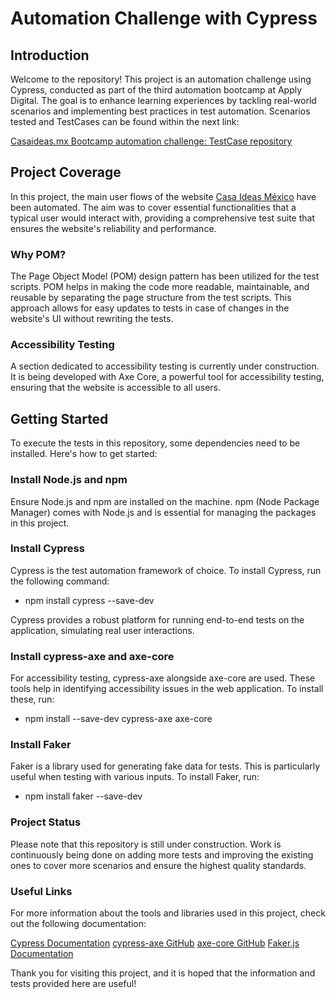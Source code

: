 # Automation Challenge with Cypress

## Introduction
Welcome to the repository! This project is an automation challenge using Cypress, conducted as part of the third automation bootcamp at Apply Digital. The goal is to enhance learning experiences by tackling real-world scenarios and implementing best practices in test automation. Scenarios tested and TestCases can be found within the next link:

[Casaideas.mx Bootcamp automation challenge: TestCase repository](https://docs.google.com/spreadsheets/d/1A-iPVQRSYVnf0x6DexiQrjSCpNTn-rJx/edit?gid=1160423172#gid=1160423172)

## Project Coverage

In this project, the main user flows of the website [Casa Ideas México](https://www.casaideas-mexico.mx/) have been automated. The aim was to cover essential functionalities that a typical user would interact with, providing a comprehensive test suite that ensures the website's reliability and performance.

### Why POM?
The Page Object Model (POM) design pattern has been utilized for the test scripts. POM helps in making the code more readable, maintainable, and reusable by separating the page structure from the test scripts. This approach allows for easy updates to tests in case of changes in the website's UI without rewriting the tests.

### Accessibility Testing
A section dedicated to accessibility testing is currently under construction. It is being developed with Axe Core, a powerful tool for accessibility testing, ensuring that the website is accessible to all users.

## Getting Started

To execute the tests in this repository, some dependencies need to be installed. Here's how to get started:

### Install Node.js and npm
Ensure Node.js and npm are installed on the machine. npm (Node Package Manager) comes with Node.js and is essential for managing the packages in this project.

### Install Cypress
Cypress is the test automation framework of choice. To install Cypress, run the following command:

- npm install cypress --save-dev

Cypress provides a robust platform for running end-to-end tests on the application, simulating real user interactions.

### Install cypress-axe and axe-core
For accessibility testing, cypress-axe alongside axe-core are used. These tools help in identifying accessibility issues in the web application. To install these, run:

- npm install --save-dev cypress-axe axe-core

### Install Faker
Faker is a library used for generating fake data for tests. This is particularly useful when testing with various inputs. To install Faker, run:

- npm install faker --save-dev

### Project Status
Please note that this repository is still under construction. Work is continuously being done on adding more tests and improving the existing ones to cover more scenarios and ensure the highest quality standards.

### Useful Links
For more information about the tools and libraries used in this project, check out the following documentation:

[Cypress Documentation](https://docs.cypress.io/guides/overview/why-cypress)
[cypress-axe GitHub](https://github.com/component-driven/cypress-axe)
[axe-core GitHub](https://github.com/dequelabs/axe-core)
[Faker.js Documentation](https://fakerjs.dev/)

Thank you for visiting this project, and it is hoped that the information and tests provided here are useful!